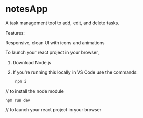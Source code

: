 # notesApp
A task management tool to add, edit, and delete tasks.

Features:

Responsive, clean UI with icons and animations

To launch your react project in your browser,

1. Download Node.js

2. If you're running this locally in VS Code use the commands:

        npm i

// to install the node module

    npm run dev

// to launch your react project in your browser